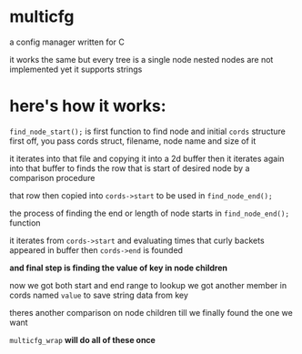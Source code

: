 # multicfg

a config manager written for C

it works the same but every tree is a single node
nested nodes are not implemented yet it supports strings

# here's how it works:


`find_node_start();` is first function to find node and initial `cords` structure
first off, you pass cords struct, filename, node name and size of it

it iterates into that file and copying it into a 2d buffer
then it iterates again into that buffer to finds the row that is start of desired node by a comparison procedure

that row then copied into `cords->start` to be used in `find_node_end();`

the process of finding the end or length of node starts in `find_node_end();` function

it iterates from `cords->start` and evaluating times that curly backets appeared in buffer then `cords->end` is founded

**and final step is finding the value of key in node children**

now we got both start and end range to lookup
we got another member in cords named `value` to save string data from key

theres another comparison on node children till we finally found the one we want

`multicfg_wrap` **will do all of these once**
